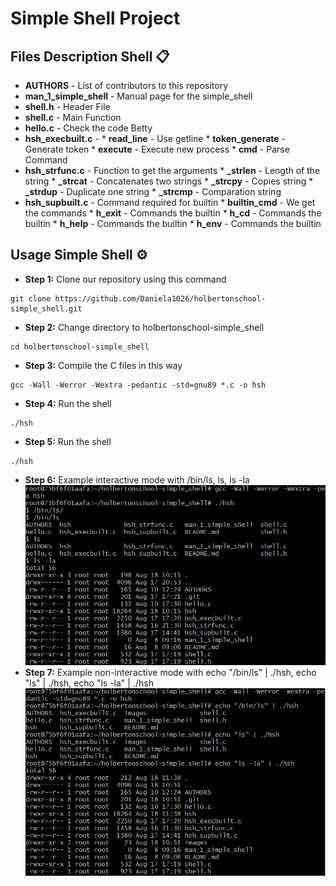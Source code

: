 # Simple Shell Project

## Files Description Shell 📋

* **AUTHORS** - List of contributors to this repository
* **man_1_simple_shell** - Manual page for the simple_shell
* **shell.h** - Header File
* **shell.c** - Main Function
* **hello.c** - Check the code Betty
* **hsh_execbuilt.c** - 
        * **read_line** - Use getline
        * **token_generate** - Generate token
        * **execute** - Execute new process
        * **cmd** - Parse Command 
* **hsh_strfunc.c** - Function to get the arguments
        * **_strlen** - Length of the string
        * **_strcat** - Concatenates two strings
        * **_strcpy** - Copies string
        * **_strdup** - Duplicate one string
        * **_strcmp** - Comparation string
* **hsh_supbuilt.c** - Command required for builtin
        * **builtin_cmd** - We get the commands
        * **h_exit** - Commands the builtin
        * **h_cd** - Commands the builtin
        * **h_help** - Commands the builtin
        * **h_env** - Commands the builtin

## Usage Simple Shell ⚙️

* **Step 1:** Clone our repository using this command
```
git clone https://github.com/Daniela1026/holbertonschool-simple_shell.git
```
* **Step 2:** Change directory to holbertonschool-simple_shell
```
cd holbertonschool-simple_shell
```
* **Step 3:** Compile the C files in this way
```
gcc -Wall -Werror -Wextra -pedantic -std=gnu89 *.c -o hsh
```
* **Step 4:** Run the shell
```
./hsh
```
* **Step 5:** Run the shell
```
./hsh
```
* **Step 6:** Example interactive mode with /bin/ls, ls, ls -la
![Algorithm schema](./images/Interactive_Mode.jpg)
* **Step 7:** Example non-interactive mode with echo "/bin/ls" | ./hsh, echo "ls" | ./hsh, echo "ls -la" | ./hsh
![Algorithm schema](./images/Non_Interactive.jpg)
